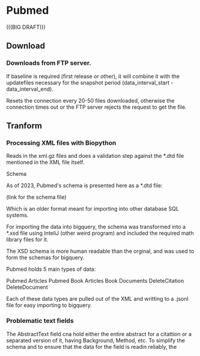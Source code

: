 # Pubmed

(((BIG DRAFT)))

## Download
### Downloads from FTP server. 

If baseline is required (first release or other), it will combine it with the updatefiles necessary for the snapshot period (data_interval_start - data_interval_end).

Resets the connection every 20-50 files downloaded, otherwise the connection times out or the FTP server rejects the request to get the file. 

## Tranform  
### Processing XML files with Biopython

Reads in the xml.gz files and does a validation step against the *.dtd file mentioned in the XML file itself.

Schema

As of 2023, Pubmed's schema is presented here as a *.dtd file:

(link for the schema file)

Which is an older format meant for importing into other database SQL systems.

For importing the data into bigquery, the schema was transformed into a *.xsd file using InteliJ (other weird program) and included the required math library files for it. 

The XSD schema is more human readable than the orginal, and was used to form the schemas for bigquery.

Pubmed holds 5 main types of data:

Pubmed Articles
Pubmed Book Articles
Book Documents
DeleteCitation 
DeleteDocument

Each of these data types are pulled out of the XML and writting to a .jsonl file for easy importing to bigquery.

### Problematic text fields

The AbstractText field cna hold either the entire abstract for a citattion or a separated version of it, having Background, Method, etc. 
To simplify the schema and to ensure that the data for the field is readin reliably, the 